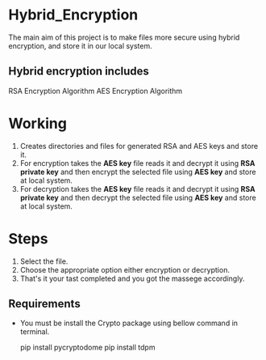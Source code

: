 

# Hybrid_Encryption
The main aim of this project is to make files more secure using hybrid encryption,
and store it in our local system.

## Hybrid encryption includes
 RSA Encryption Algorithm
 AES Encryption Algorithm

# Working
1. Creates directories and files for generated RSA and AES keys and store it.
2. For encryption takes the **AES key** file reads it and decrypt it using **RSA private key** and then encrypt the selected file using **AES key** and store at local system.
3. For decryption takes the **AES key** file reads it and decrypt it using **RSA private key** and then decrypt the selected file using **AES key** and store at local system.

# Steps 
1. Select the file. 
2. Choose the appropriate option either encryption or decryption.
3. That's it your tast completed and you got the massege accordingly.

## Requirements 
* You must be install the Crypto package using bellow command in terminal.

    pip install pycryptodome
    pip install tdpm
